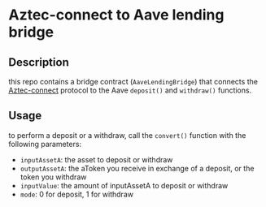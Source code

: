 # Aztec-connect to Aave lending bridge

## Description

this repo contains a bridge contract (`AaveLendingBridge`) that connects the [Aztec-connect](https://medium.com/aztec-protocol/private-defi-with-the-aztec-connect-bridge-76c3da76d982) protocol to the Aave `deposit()` and `withdraw()` functions.

## Usage

to perform a deposit or a withdraw, call the `convert()` function with the following parameters:

* `inputAssetA`: the asset to deposit or withdraw
* `outputAssetA`: the aToken you receive in exchange of a deposit, or the token you withdraw
* `inputValue`: the amount of inputAssetA to deposit or withdraw
* `mode`: 0 for deposit, 1 for withdraw
